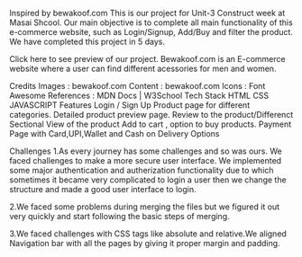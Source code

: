 Inspired by bewakoof.com
This is our project for Unit-3 Construct week at Masai Shcool. Our main objective is to complete all main functionality of this e-commerce website, such as Login/Signup, Add/Buy and filter the product. We have completed this project in 5 days.

Click here to see preview of our project.
Bewakoof.com is an E-commerce website where a user can find different acessories for men and women.

Credits
Images : bewakoof.com
Content : bewakoof.com
Icons : Font Awesome
References : MDN Docs | W3School
Tech Stack
HTML
CSS
JAVASCRIPT
Features
Login / Sign Up Product page for different categories. Detailed product preview page. Review to the product/Differenct Sectional View of the product Add to cart , option to buy products. Payment Page with Card,UPI,Wallet and Cash on Delivery Options



Challenges
1.As every journey has some challenges and so was ours. We faced challenges to make a more secure user interface. We implemented some major authentication and autherization functionality due to which sometimes it became very complicated to login a user then we change the structure and made a good user interface to login.

2.We faced some problems during merging the files but we figured it out very quickly and start following the basic steps of merging.

3.We faced challenges with CSS tags like absolute and relative.We aligned Navigation bar with all the pages by giving it proper margin and padding.
